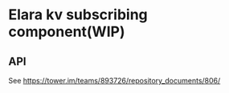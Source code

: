 # Elara kv subscribing component(WIP)

## API

See <https://tower.im/teams/893726/repository_documents/806/>